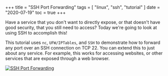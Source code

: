 +++
title = "SSH Port Forwarding"
tags = [
    "linux",
    "ssh",
    "tutorial"
]
date = "2020-07-19"
toc = true
+++

Have a service that you don't want to directly expose, or that doesn't have good security, that you still need to access? Today we're going to look at using SSH to accomplish this!

This tutorial uses `nc`, `UFW/IPTables`, and `SSH` to demonstrate how to forward any port over an SSH connection on TCP 22. You can extend this to just about any service. For example, this works for accessing websites, or other services that are exposed through a web browser.

[![SSH Port Forwarding](http://img.youtube.com/vi/hb80XpmLJ1U/0.jpg)](https://www.youtube.com/watch?v=hb80XpmLJ1U)
